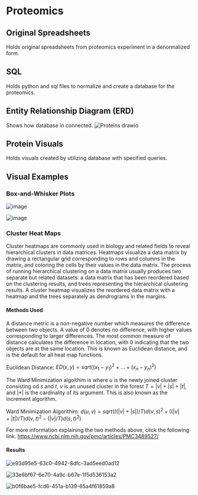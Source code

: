 # Proteomics

## Original Spreadsheets
Holds original spreadsheets from proteomics experiment in a denormalized form. 

## SQL
Holds python and sql files to normalize and create a database for the proteomics.

## Entity Relationship Diagram (ERD)
Shows how database in connected.
![Proteins drawio](https://user-images.githubusercontent.com/104226913/212421498-6ed8f493-d52d-44bb-bf12-65cb74003b9f.png)

## Protein Visuals
Holds visuals created by utilizing database with specified queries.

## Visual Examples

### Box-and-Whisker Plots
![image](https://user-images.githubusercontent.com/104226913/212423238-197afc48-8b81-4db7-9c8b-f5f9c7b1ef2a.png)

![image](https://user-images.githubusercontent.com/104226913/212423256-9861cdf9-c313-411c-9190-1d71e95bf4ec.png)

### Cluster Heat Maps
Cluster heatmaps are commonly used in biology and related fields to reveal hierarchical clusters in data matrices. Heatmaps visualize a data matrix by drawing a rectangular grid corresponding to rows and columns in the matrix, and coloring the cells by their values in the data matrix. The process of running hierarchical clustering on a data matrix usually produces two separate but related datasets: a data matrix that has been reordered based on the clustering results, and trees representing the hierarchical clustering results. A cluster heatmap visualizes the reordered data matrix with a heatmap and the trees separately as dendrograms in the margins.

#### Methods Used
A distance metric is a non-negative number which measures the difference between two objects. A value of 0 denotes no difference, with higher values corresponding to larger differences. The most common measure of distance calculates the difference in location, with 0 indicating that the two objects are at the same location. This is known as Euclidean distance, and is the default for all heat map functions.

Euclidean Distance: $ED(x,y) = sqrt((x_1 - y_1)^2 + ... + (x_n - y_n)^2)$

The Ward Minimization algoithim is where $u$ is the newly joined cluster consisting od $s$ and $t$, $v$ is an unused cluster in the forest $T = |v| + |s| + |t|$, and $| * |$ is the cardinality of its argument. This is also known as the increment algorithm. 

Ward Minimization Algorithim: $d(u, v) = sqrt( ((|v|+|s|)/T)d(v,s)^2 + ((|v|+|t|)/T)d(v,t)^2 - (|v|/T)d(s,t)^2)$

For more information explaining the two methods above, click the following link. https://www.ncbi.nlm.nih.gov/pmc/articles/PMC3489527/

#### Results

![e93d95e5-63c0-4942-8dfc-3ad5eed0ad12](https://user-images.githubusercontent.com/104226913/213522542-0a1e6f03-9aaa-4c07-8edd-c4af9ad119f1.png)

![33e6bf67-6e70-4a9c-b67e-1f5d536153a2](https://user-images.githubusercontent.com/104226913/213522594-cc87fe7b-cad7-4ffe-bca2-2b596e0e88c4.png)

![b0f6bae5-fcd6-451a-b139-65a4f61859a8](https://user-images.githubusercontent.com/104226913/213522628-30652f0e-4dad-4122-b542-802135ff2bf7.png)


